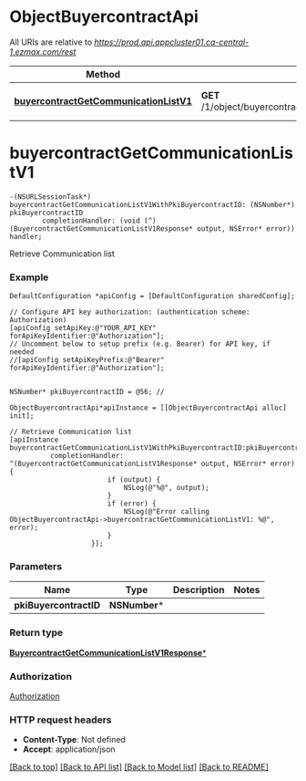 # ObjectBuyercontractApi

All URIs are relative to *https://prod.api.appcluster01.ca-central-1.ezmax.com/rest*

Method | HTTP request | Description
------------- | ------------- | -------------
[**buyercontractGetCommunicationListV1**](ObjectBuyercontractApi.md#buyercontractgetcommunicationlistv1) | **GET** /1/object/buyercontract/{pkiBuyercontractID}/getCommunicationList | Retrieve Communication list


# **buyercontractGetCommunicationListV1**
```objc
-(NSURLSessionTask*) buyercontractGetCommunicationListV1WithPkiBuyercontractID: (NSNumber*) pkiBuyercontractID
        completionHandler: (void (^)(BuyercontractGetCommunicationListV1Response* output, NSError* error)) handler;
```

Retrieve Communication list



### Example
```objc
DefaultConfiguration *apiConfig = [DefaultConfiguration sharedConfig];

// Configure API key authorization: (authentication scheme: Authorization)
[apiConfig setApiKey:@"YOUR_API_KEY" forApiKeyIdentifier:@"Authorization"];
// Uncomment below to setup prefix (e.g. Bearer) for API key, if needed
//[apiConfig setApiKeyPrefix:@"Bearer" forApiKeyIdentifier:@"Authorization"];


NSNumber* pkiBuyercontractID = @56; // 

ObjectBuyercontractApi*apiInstance = [[ObjectBuyercontractApi alloc] init];

// Retrieve Communication list
[apiInstance buyercontractGetCommunicationListV1WithPkiBuyercontractID:pkiBuyercontractID
          completionHandler: ^(BuyercontractGetCommunicationListV1Response* output, NSError* error) {
                        if (output) {
                            NSLog(@"%@", output);
                        }
                        if (error) {
                            NSLog(@"Error calling ObjectBuyercontractApi->buyercontractGetCommunicationListV1: %@", error);
                        }
                    }];
```

### Parameters

Name | Type | Description  | Notes
------------- | ------------- | ------------- | -------------
 **pkiBuyercontractID** | **NSNumber***|  | 

### Return type

[**BuyercontractGetCommunicationListV1Response***](BuyercontractGetCommunicationListV1Response.md)

### Authorization

[Authorization](../README.md#Authorization)

### HTTP request headers

 - **Content-Type**: Not defined
 - **Accept**: application/json

[[Back to top]](#) [[Back to API list]](../README.md#documentation-for-api-endpoints) [[Back to Model list]](../README.md#documentation-for-models) [[Back to README]](../README.md)

